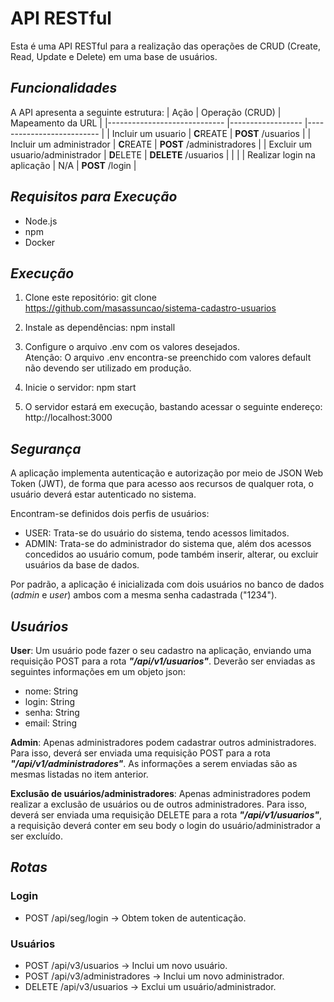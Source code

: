 # API RESTful
Esta é uma API RESTful para a realização das operações de CRUD (Create, Read, Update e Delete) em uma base de usuários.

## *Funcionalidades*
A API apresenta a seguinte estrutura:
| Ação                        	   |  Operação (CRUD) 	| Mapeamento da URL        	|
|-----------------------------	   |------------------	|--------------------------	|
| Incluir um usuario             	| **C**REATE       	| **POST**   /usuarios   	   |
| Incluir um administrador          | **C**REATE       	| **POST**   /administradores |
| Excluir um usuario/administrador  | **D**ELETE       	| **DELETE** /usuarios      	|
|                                                                                      |
| Realizar login na aplicação       | N/A                 | **POST**   /login          |


## *Requisitos para Execução*
- Node.js 
- npm
- Docker

## *Execução*
1. Clone este repositório:
   git clone https://github.com/masassuncao/sistema-cadastro-usuarios

2. Instale as dependências:
   npm install

3. Configure o arquivo .env com os valores desejados. <br>
   Atenção: O arquivo .env encontra-se preenchido com valores default não devendo ser utilizado em produção.

3. Inicie o servidor:
   npm start

4. O servidor estará em execução, bastando acessar o seguinte endereço:
   http://localhost:3000

## *Segurança*
A aplicação implementa autenticação e autorização por meio de JSON Web Token (JWT), de forma que para acesso aos recursos de qualquer rota, o usuário deverá estar autenticado no sistema.

Encontram-se definidos dois perfis de usuários:
   - USER: Trata-se do usuário do sistema, tendo acessos limitados.
   - ADMIN: Trata-se do administrador do sistema que, além dos acessos concedidos ao usuário comum, pode também inserir, alterar, ou excluir usuários da base de dados.

Por padrão, a aplicação é inicializada com dois usuários no banco de dados (*admin* e *user*) ambos com a mesma senha cadastrada ("1234").

## *Usuários*
**User**: Um usuário pode fazer o seu cadastro na aplicação, enviando uma requisição POST para a rota ***"/api/v1/usuarios"***. Deverão ser enviadas as seguintes informações em um objeto json:
 - nome:  String
 - login: String
 - senha: String
 - email: String

**Admin**: Apenas administradores podem cadastrar outros administradores. Para isso, deverá ser enviada uma requisição POST para a rota ***"/api/v1/administradores"***. As informações a serem enviadas são as mesmas listadas no item anterior.

**Exclusão de usuários/administradores**: Apenas administradores podem realizar a exclusão de usuários ou de outros administradores. Para isso, deverá ser enviada uma requisição DELETE para a rota ***"/api/v1/usuarios"***, a requisição deverá conter em seu body o login do usuário/administrador a ser excluído.


## *Rotas*
### Login
- POST      /api/seg/login             -> Obtem token de autenticação.

### Usuários
- POST      /api/v3/usuarios           -> Inclui um novo usuário.
- POST      /api/v3/administradores    -> Inclui um novo administrador.
- DELETE    /api/v3/usuarios           -> Exclui um usuário/administrador.